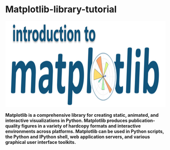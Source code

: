 # Matplotlib-library-tutorial
<p align="center"> <img src=matplotlib.png width=820px height=270px></p>

<b>Matplotlib is a comprehensive library for creating static, animated, and interactive visualizations in Python.
  Matplotlib produces publication-quality figures in a variety of hardcopy formats and interactive environments across platforms. Matplotlib can be used in Python scripts, the Python and IPython shell, web application servers, and various graphical user interface toolkits.<b>
